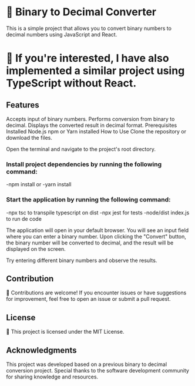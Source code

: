 # 🧮 Binary to Decimal Converter
This is a simple project that allows you to convert binary numbers to decimal numbers using JavaScript and React.

# 🔁 If you're interested, I have also implemented a similar project using TypeScript without React.

## Features
Accepts input of binary numbers.
Performs conversion from binary to decimal.
Displays the converted result in decimal format.
Prerequisites
Installed Node.js
npm or Yarn installed
How to Use
Clone the repository or download the files.

Open the terminal and navigate to the project's root directory.

### Install project dependencies by running the following command:
-npm install
or
-yarn install

### Start the application by running the following command:
-npx tsc to transpile typescript on dist
-npx jest for tests
-node/dist index.js to run de code

The application will open in your default browser. You will see an input field where you can enter a binary number. Upon clicking the "Convert" button, the binary number will be converted to decimal, and the result will be displayed on the screen.

Try entering different binary numbers and observe the results.

## Contribution
🤝 Contributions are welcome! If you encounter issues or have suggestions for improvement, feel free to open an issue or submit a pull request.

## License
📝 This project is licensed under the MIT License.

## Acknowledgments
This project was developed based on a previous binary to decimal conversion project.
Special thanks to the software development community for sharing knowledge and resources.
